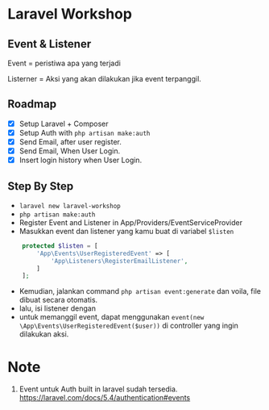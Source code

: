 # Laravel Workshop
## Event & Listener

Event  =  peristiwa apa yang terjadi

Listerner =  Aksi yang akan dilakukan jika event terpanggil.

## Roadmap

* [X] Setup Laravel + Composer
* [X] Setup Auth with `php artisan make:auth`
* [X] Send Email, after user register.
* [X] Send Email, When User Login.
* [X] Insert login history when User Login.

## Step By Step
- `laravel new laravel-workshop`
- `php artisan make:auth`
- Register Event and Listener in App/Providers/EventServiceProvider
- Masukkan event dan listener yang kamu buat di variabel `$listen`
```php
    protected $listen = [
        'App\Events\UserRegisteredEvent' => [
            'App\Listeners\RegisterEmailListener',
        ]
    ];
```
- Kemudian, jalankan command `php artisan event:generate` dan voila, file dibuat secara otomatis.
- lalu, isi listener dengan 
- untuk memanggil event, dapat menggunakan `event(new \App\Events\UserRegisteredEvent($user))` di controller yang ingin dilakukan aksi.


# Note
1. Event untuk Auth built in laravel sudah tersedia.
https://laravel.com/docs/5.4/authentication#events
